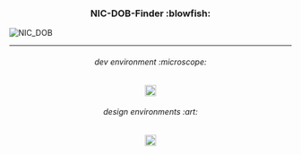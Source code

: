 <h3 align="center">
NIC-DOB-Finder :blowfish:
</h3>

![NIC_DOB](https://github.com/NavindaFernando/NIC-DOB-Finder/assets/86073690/45999d45-4535-4714-bdcc-378867111ab9)

***

<h6 align="center">
dev environment :microscope:
</h6>

<div align="center">
  <img height="20" src = "https://img.shields.io/badge/VS code-white.svg?">
</div>

<h6 align="center">
design environments :art:
</h6>

<div align="center">
  <img height="20" src = "https://img.shields.io/badge/Figma-white.svg?">
</div>
